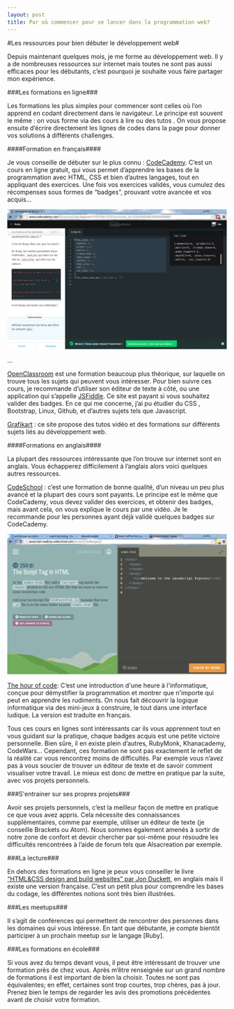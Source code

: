 ```yaml
---
layout: post
title: Par où commencer pour se lancer dans la programmation web?
---
```

#Les ressources pour bien débuter le développement web#

Depuis maintenant quelques mois, je me forme au développement web. Il y a de nombreuses ressources sur internet mais toutes ne sont pas aussi efficaces pour les débutants, c’est pourquoi je souhaite vous faire partager mon expérience.

###Les formations en ligne###

Les formations les plus simples pour commencer sont celles où l’on apprend en codant directement dans le navigateur. Le principe est souvent le même : on vous forme via des cours à lire ou des tutos . On vous propose ensuite d’écrire directement les lignes de codes dans la page pour donner vos solutions à différents challenges. 


####Formation en français####

Je vous conseille de débuter sur le plus connu : [CodeCademy](http://www.codecademy.com/). C’est un cours en ligne gratuit, qui vous permet d’apprendre les bases de la programmation avec HTML, CSS et bien d’autres langages, tout en appliquant des exercices. Une fois vos exercices validés, vous cumulez des récompenses sous formes de “badges”, prouvant votre avancée et vos acquis...


[![codecademy][2]][1]

  [2]: /images/codecademy.png
  [1]:http://www.codecademy.com/fr/canelli
  
...

[OpenClassroom](http://openclassrooms.com/) est une formation beaucoup plus théorique, sur laquelle on trouve tous les sujets qui peuvent vous intéresser. Pour bien suivre ces cours, je recommande d’utiliser son éditeur de texte à côté, ou une application qui s’appelle [JSFiddle](https://jsfiddle.net/). Ce site est payant si vous souhaitez valider des badges. En ce qui me concerne, j’ai pu étudier du CSS , Bootstrap, Linux, Github, et d’autres sujets tels que Javascript.

[Grafikart](http://www.grafikart.fr/) : ce site propose des tutos vidéo et des formations sur différents sujets liés au développement web.

####Formations en anglais####

La plupart des ressources intéressante que l’on trouve sur internet sont en anglais. Vous échapperez difficilement à l’anglais alors voici quelques autres ressources.

[CodeSchool](https://www.codeschool.com/) : c’est une formation de bonne qualité, d’un niveau un peu plus avancé et la plupart des cours sont payants. Le principe est le même que CodeCademy, vous devez valider des exercices, et obtenir des badges, mais avant cela, on vous explique le cours par une vidéo. Je le recommande pour les personnes ayant déjà validé quelques badges sur CodeCademy.

![Codeschool](/images/codeschool.png)


[The hour of code](http://hourofcode.com/fr): C’est une introduction d'une heure à l'informatique, conçue pour démystifier la programmation et montrer que n'importe qui peut en apprendre les rudiments. On nous fait découvrir la logique informatique via des mini-jeux à construire, le tout dans une interface ludique. La version est traduite en français.

Tous ces cours en lignes sont intéressants car ils vous apprennent tout en vous guidant sur la pratique, chaque badges acquis est une petite victoire personnelle. Bien sûre, il en existe plein d’autres, RubyMonk, Khanacademy, CodeWars...
Cependant, ces formation ne sont pas exactement le reflet de la réalité car vous rencontrez moins de difficultés. Par exemple vous n’avez pas à vous soucier de trouver un éditeur de texte et de savoir comment visualiser votre travail. Le mieux est donc de mettre en pratique par la suite, avec vos projets personnels.

###S'entrainer sur ses propres projets###

Avoir ses projets personnels, c’est la meilleur façon de mettre en pratique ce que vous avez appris. Cela nécessite des connaissances supplémentaires, comme par exemple, utiliser un éditeur de texte (je conseille Brackets ou Atom). Nous sommes également amenés à sortir de notre zone de confort et devoir chercher par soi-même pour résoudre les difficultés rencontrées  à l’aide de forum tels que Alsacreation par exemple.

###La lecture###

En dehors des formations en ligne je peux vous conseiller le livre [“HTML&CSS design and build websites” par Jon Duckett](http://www.amazon.fr/HTML-CSS-Design-cr%C3%A9ation-sites/dp/274402547X), en anglais mais il existe une version française. C’est un petit plus pour comprendre les bases du codage, les différentes notions sont très bien illustrées.

###Les meetups###

Il s’agit de conférences qui permettent de rencontrer des personnes dans les domaines qui vous intéresse. En tant que débutante, je compte bientôt participer à un prochain meetup sur le langage [Ruby].

###Les formations en école###

Si vous avez du temps devant vous, il peut être intéressant de trouver une formation près de chez vous. Après m’être renseignée sur un grand nombre de formations il est important de bien la choisir. Toutes ne sont pas équivalentes; en effet, certaines sont trop courtes, trop chères, pas à jour. Prenez bien le temps de regarder les avis des promotions précédentes avant de choisir votre formation.










